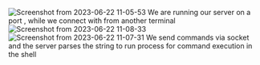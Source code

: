 ![Screenshot from 2023-06-22 11-05-53](https://github.com/Jappynathaniel/Socket_Server/assets/95154891/18fac59e-8961-44e8-a42f-a8bdf9e57859)
We are running our server on a port , while we connect with from another terminal![Screenshot from 2023-06-22 11-08-33](https://github.com/Jappynathaniel/Socket_Server/assets/95154891/e67ebd22-21e1-41a8-854c-13cfcd82918a)
![Screenshot from 2023-06-22 11-07-31](https://github.com/Jappynathaniel/Socket_Server/assets/95154891/3413f655-d63d-4e4e-959c-cde86044c4b4) 
We send commands via socket and the server parses the string to run process for command execution in the shell 
